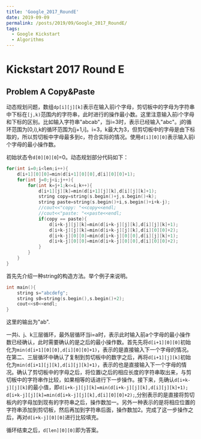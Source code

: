 ```yaml
---
title: 'Google_2017_RoundE'
date: 2019-09-09
permalink: /posts/2019/09/Google_2017_RoundE/
tags:
  - Google Kickstart
  - Algorithms
---
```


# Kickstart 2017 Round E

## Problem A Copy&Paste

动态规划问题，数组`dp[i][j][k]`表示在输入前i个字母，剪切板中的字母为字符串中下标在`[j,k)`范围内的字符串，此时进行的操作最小数。这里注意输入前i个字母和下标的区别。比如输入字符串"abcab"，当i=3时，表示已经输入"abc"。j的循环范围为[0,i),k的循环范围为[j+1,i]。i=3，k最大为3，但剪切板中的字母是由下标取的，所以剪切板中字母最多到c，符合实际的情况。使用`d[i][0][0]`表示输入前i个字母的最小操作数。

初始状态令`d[0][0][0`]=0。动态规划部分代码如下：

```C++
for(int i=0;i<len;i++){
	d[i+1][0][0]=min(d[i+1][0][0],d[i][0][0]+1);
	for(int j=0;j<i;j++){
		for(int k=j+1;k<=i;k++){
			d[i+1][j][k]=min(d[i+1][j][k],d[i][j][k]+1);
			string copy=string(s.begin()+j,s.begin()+k);
			string paste=string(s.begin()+i,s.begin()+i+k-j);
			//cout<<"copy: "<<copy<<endl;
			//cout<<"paste: "<<paste<<endl;
			if(copy == paste){
				d[i+k-j][j][k]=min(d[i+k-j][j][k],d[i][j][k]+1);
				d[i+k-j][j][k]=min(d[i+k-j][j][k],d[i][0][0]+2);
				d[i+k-j][0][0]=min(d[i+k-j][0][0],d[i][j][k]+1);
				d[i+k-j][0][0]=min(d[i+k-j][0][0],d[i][0][0]+2);
			}
		}
	}
}
```

首先先介绍一种string的构造方法。举个例子来说明。

```C++
int main(){
	string s="abcdefg";
	string s0=string(s.begin(),s.begin()+2);
	cout<<s0<<endl;
}
```

这里的输出为"ab".

一共i、j、k三层循环，最外层循环当i=a时，表示此时输入前a个字母的最小操作数已经确认，此时需要确认的是之后的最小操作数。首先先将`d[i+1][0][0]`初始化为`min(d[i+1][0][0],d[i][0][0]+1)`，表示的是直接输入下一个字母的情况。在第二、三层循环中确认了复制到剪切板中的数字之后，再将`d[i+1][j][k]`初始化为`min(d[i+1][j][k],d[i][j][k]+1)`，表示的也是直接输入下一个字母的情况。确认了剪切板中的字母之后，将位置i之后的相应长度的字符串取出来，与剪切板中的字符串作比较，如果相等的话进行下一步操作。接下来，先确认`d[i+k-j][j][k]`的最小值，即`d[i+k-j][j][k]=min(d[i+k-j][j][k],d[i][j][k]+1);` `d[i+k-j][j][k]=min(d[i+k-j][j][k],d[i][0][0]+2);`,分别表示的是直接将剪切板内的字母加到现有的字符串之后，操作数加一。另外一种表示的是将相应位置的字符串添加到剪切板，然后再加到字符串后面，操作数加2。完成了这一步操作之后，再对`d[i+k-j][0][0]`进行比较填充。

循环结束之后，`d[len][0][0]`即为答案。

